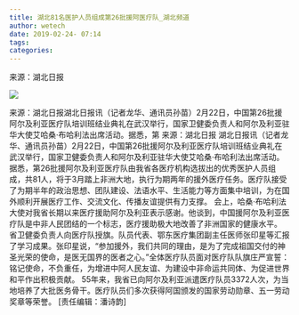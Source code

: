 ```yaml
---
title: 湖北81名医护人员组成第26批援阿医疗队_湖北频道
author: wetech
date: 2019-02-24- 07:14
tags: 
categories: 
---
```

来源：湖北日报
<!-- more -->
                
<img align="center" border="0" src="http://p2.ifengimg.com/a/2016/0810/204c433878d5cf9size1_w16_h16.png" />
                
            
来源：湖北日报湖北日报讯（记者龙华、通讯员孙苗）2月22日，中国第26批援阿尔及利亚医疗队培训班结业典礼在武汉举行，国家卫健委负责人和阿尔及利亚驻华大使艾哈桑·布哈利法出席活动。据悉，第
来源：湖北日报
湖北日报讯（记者龙华、通讯员孙苗）2月22日，中国第26批援阿尔及利亚医疗队培训班结业典礼在武汉举行，国家卫健委负责人和阿尔及利亚驻华大使艾哈桑·布哈利法出席活动。
据悉，第26批援阿尔及利亚医疗队由我省各医疗机构选拔出的优秀医护人员组成，共81人，将于3月踏上非洲大地，执行为期两年的援外医疗任务。医疗队接受了为期半年的政治思想、团队建设、法语水平、生活能力等方面集中培训，为在国外顺利开展医疗工作、交流文化、传播友谊提供有力支撑。
会上，哈桑·布哈利法大使对我省长期以来医疗援助阿尔及利亚表示感谢。他谈到，中国援阿尔及利亚医疗队是中非人民团结的一个标志，医疗援助极大地改善了非洲国家的健康水平。
省卫健委负责人向医疗队授旗。队员代表、鄂东医疗集团副主任医师张印星等汇报了学习成果。张印星说，“参加援外，我们共同的理由，是为了完成祖国交付的神圣光荣的使命，是医无国界的医者之心。”全体医疗队员面对医疗队队旗庄严宣誓：铭记使命，不负重任，为增进中阿人民友谊、为建设中非命运共同体、为促进世界和平作出积极贡献。
55年来，我省已向阿尔及利亚派遣医疗队员3372人次，为当地培养了大批医务骨干。医疗队员们多次获得阿国颁发的国家劳动勋章、五一劳动奖章等荣誉。
[责任编辑：潘诗韵]
            
